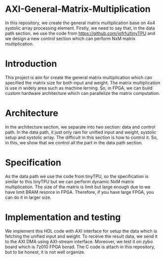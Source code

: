 # AXI-General-Matrix-Multiplication
In this repository, we create the general matrix multiplication base on 4x4 systolic array processing element. Firstly, we need to say that, in the data path section, we use the code from https://github.com/jofrfu/tinyTPU and we design a new control section which can perform NxM matrix multiplication.

# Introduction
This project is aim for create the general matrix multiplication which can specified the matrix size for both input and weight. The matrix multiplication is use in widely area such as machine lerning. So, in FPGA, we can build custom hardware architecture which can parallelize the matrix computation. 

# Architecture 
In the architecture section, we separate into two section: data and control path. In the data path, it just only ram for unified input and weight, systolic setup and systolic array. The difficult in this section is how to control it. So, in this, we show that we control all the part in the data path section. 

# Specification 
As the data path we use the code from tinyTPU, so the specification is similar to this tinyTPU but we can perform dynamic NxM matrix multiplication. The size of the matrix is limit but large enough due to we have limit BRAM resorce in FPGA. Therefore, if you have large FPGA, you can do it in larger size. 

# Implementation and testing 
We implement this HDL code with AXI interface for setup the data which is fetching the unified input and weight. To receive the result data, we send it to the AXI DMA using AXI-stream interface. Moreover, we test it on zybo board which is 7z010 FPGA borad. The C code is attach in this repository, but to be honest, it is not well organize. 
